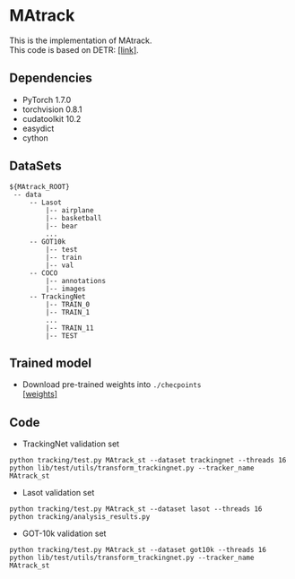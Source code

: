 # MAtrack

This is the implementation of MAtrack.    
This code is based on DETR: [[link]](https://github.com/facebookresearch/detr).


## Dependencies
+ PyTorch 1.7.0
+ torchvision 0.8.1
+ cudatoolkit 10.2  
+ easydict
+ cython


## DataSets

```
${MAtrack_ROOT}
 -- data
     -- Lasot
         |-- airplane
         |-- basketball
         |-- bear
         ...
     -- GOT10k
         |-- test
         |-- train
         |-- val
     -- COCO
         |-- annotations
         |-- images
     -- TrackingNet
         |-- TRAIN_0
         |-- TRAIN_1
         ...
         |-- TRAIN_11
         |-- TEST
```

## Trained model
+ Download pre-trained weights into ```./checpoints```  
[[weights]](https://drive.google.com/file/d/1N0BgKRKuxJyGReBgcwmFuK77ka1k226Z/view?usp=sharing)

## Code
+ TrackingNet validation set
```
python tracking/test.py MAtrack_st --dataset trackingnet --threads 16
python lib/test/utils/transform_trackingnet.py --tracker_name MAtrack_st
```

+ Lasot validation set
```
python tracking/test.py MAtrack_st --dataset lasot --threads 16
python tracking/analysis_results.py
```

+ GOT-10k validation set
```
python tracking/test.py MAtrack_st --dataset got10k --threads 16
python lib/test/utils/transform_trackingnet.py --tracker_name MAtrack_st
```

